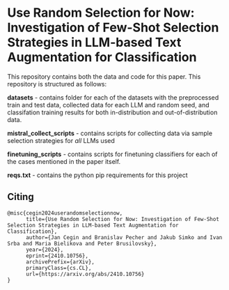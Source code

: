 # Use Random Selection for Now: Investigation of Few-Shot Selection Strategies in LLM-based Text Augmentation for Classification
This repository contains both the data and code for this paper. This repository is structured as follows:

**datasets** - contains folder for each of the datasets with the preprocessed train and test data, collected data for each LLM and random seed, and classifation training results for both in-distribution and out-of-distribution data.

**mistral_collect_scripts** - contains scripts for collecting data via sample selection strategies for *all* LLMs used 

**finetuning_scripts** -  contains scripts for finetuning classifiers for each of the cases mentioned in the paper itself.

**reqs.txt** - contains the python pip requirements for this project

## Citing

```
@misc{cegin2024userandomselectionnow,
      title={Use Random Selection for Now: Investigation of Few-Shot Selection Strategies in LLM-based Text Augmentation for Classification}, 
      author={Jan Cegin and Branislav Pecher and Jakub Simko and Ivan Srba and Maria Bielikova and Peter Brusilovsky},
      year={2024},
      eprint={2410.10756},
      archivePrefix={arXiv},
      primaryClass={cs.CL},
      url={https://arxiv.org/abs/2410.10756}
}
```
